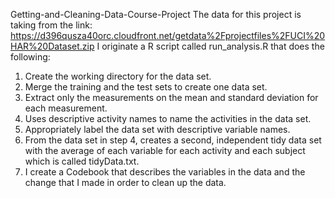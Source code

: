 Getting-and-Cleaning-Data-Course-Project
The data for this project is taking from the link: https://d396qusza40orc.cloudfront.net/getdata%2Fprojectfiles%2FUCI%20HAR%20Dataset.zip
I originate a R script called run_analysis.R that does the following: 
1.	Create the working directory for the data set.
2.	Merge the training and the test sets to create one data set.
3.	Extract only the measurements on the mean and standard deviation for each measurement.
4.	Uses descriptive activity names to name the activities in the data set.
5.	Appropriately label the data set with descriptive variable names.
6.	From the data set in step 4, creates a second, independent tidy data set with the average of each variable for each activity and each subject which is called tidyData.txt.
7.	 I create a Codebook that describes the variables in the data and the change that I made in order to clean up the data.

